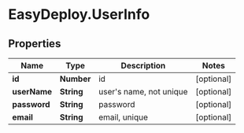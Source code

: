 # EasyDeploy.UserInfo

## Properties
Name | Type | Description | Notes
------------ | ------------- | ------------- | -------------
**id** | **Number** | id | [optional] 
**userName** | **String** | user's name, not unique | [optional] 
**password** | **String** | password | [optional] 
**email** | **String** | email, unique | [optional] 


